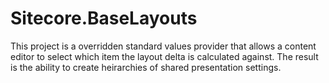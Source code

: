 # Sitecore.BaseLayouts
This project is a overridden standard values provider that allows a content editor to select which item the layout delta is calculated against.  The result is the ability to create heirarchies of shared presentation settings.

